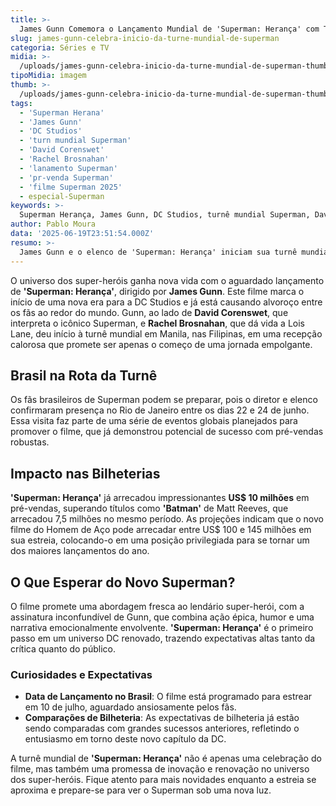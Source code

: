 ```yaml
---
title: >-
  James Gunn Comemora o Lançamento Mundial de 'Superman: Herança' com Turnê Internacional
slug: james-gunn-celebra-inicio-da-turne-mundial-de-superman
categoria: Séries e TV
midia: >-
  /uploads/james-gunn-celebra-inicio-da-turne-mundial-de-superman-thumb.jpg
tipoMidia: imagem
thumb: >-
  /uploads/james-gunn-celebra-inicio-da-turne-mundial-de-superman-thumb.jpg
tags:
  - 'Superman Herana'
  - 'James Gunn'
  - 'DC Studios'
  - 'turn mundial Superman'
  - 'David Corenswet'
  - 'Rachel Brosnahan'
  - 'lanamento Superman'
  - 'pr-venda Superman'
  - 'filme Superman 2025'
  - especial-Superman
keywords: >-
  Superman Herança, James Gunn, DC Studios, turnê mundial Superman, David Corenswet, Rachel Brosnahan, lançamento Superman, pré-venda Superman, filme Superman 2025
author: Pablo Moura
data: '2025-06-19T23:51:54.000Z'
resumo: >-
  James Gunn e o elenco de 'Superman: Herança' iniciam sua turnê mundial nas Filipinas e prometem uma visita ao Brasil. O evento antecipa uma estreia promissora para o novo filme do Superman.
---
```


O universo dos super-heróis ganha nova vida com o aguardado lançamento de **'Superman: Herança'**, dirigido por **James Gunn**. Este filme marca o início de uma nova era para a DC Studios e já está causando alvoroço entre os fãs ao redor do mundo. Gunn, ao lado de **David Corenswet**, que interpreta o icônico Superman, e **Rachel Brosnahan**, que dá vida a Lois Lane, deu início à turnê mundial em Manila, nas Filipinas, em uma recepção calorosa que promete ser apenas o começo de uma jornada empolgante.

## Brasil na Rota da Turnê

Os fãs brasileiros de Superman podem se preparar, pois o diretor e elenco confirmaram presença no Rio de Janeiro entre os dias 22 e 24 de junho. Essa visita faz parte de uma série de eventos globais planejados para promover o filme, que já demonstrou potencial de sucesso com pré-vendas robustas.

## Impacto nas Bilheterias

**'Superman: Herança'** já arrecadou impressionantes **US$ 10 milhões** em pré-vendas, superando títulos como **'Batman'** de Matt Reeves, que arrecadou 7,5 milhões no mesmo período. As projeções indicam que o novo filme do Homem de Aço pode arrecadar entre US$ 100 e 145 milhões em sua estreia, colocando-o em uma posição privilegiada para se tornar um dos maiores lançamentos do ano.

## O Que Esperar do Novo Superman?

O filme promete uma abordagem fresca ao lendário super-herói, com a assinatura inconfundível de Gunn, que combina ação épica, humor e uma narrativa emocionalmente envolvente. **'Superman: Herança'** é o primeiro passo em um universo DC renovado, trazendo expectativas altas tanto da crítica quanto do público. 

### Curiosidades e Expectativas

- **Data de Lançamento no Brasil**: O filme está programado para estrear em 10 de julho, aguardado ansiosamente pelos fãs.
- **Comparações de Bilheteria**: As expectativas de bilheteria já estão sendo comparadas com grandes sucessos anteriores, refletindo o entusiasmo em torno deste novo capítulo da DC.

A turnê mundial de **'Superman: Herança'** não é apenas uma celebração do filme, mas também uma promessa de inovação e renovação no universo dos super-heróis. Fique atento para mais novidades enquanto a estreia se aproxima e prepare-se para ver o Superman sob uma nova luz.